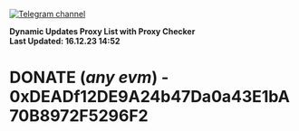[![Telegram channel](https://img.shields.io/endpoint?url=https://runkit.io/damiankrawczyk/telegram-badge/branches/master?url=https://t.me/n4z4v0d)](https://t.me/n4z4v0d) 

**Dynamic Updates Proxy List with Proxy Checker**  
**Last Updated: 16.12.23 14:52**

# DONATE (_any evm_) - 0xDEADf12DE9A24b47Da0a43E1bA70B8972F5296F2
